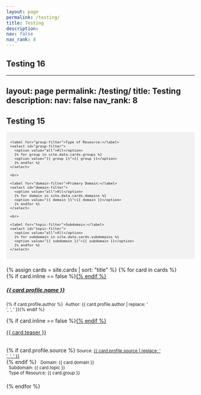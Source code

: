 ```yaml
---
layout: page
permalink: /testing/
title: Testing
description: 
nav: false
nav_rank: 8
---
```


## Testing 16

---
layout: page
permalink: /testing/
title: Testing
description: 
nav: false
nav_rank: 8
---

## Testing 15

<div style="background-color: #f2f2f2; padding: 10px;">
  <div id="filter-options" style="font-size: 0.8em;">
    
    <label for="group-filter">Type of Resource:</label>
    <select id="group-filter">
      <option value="all">All</option>
      {% for group in site.data.cards.groups %}
      <option value="{{ group }}">{{ group }}</option>
      {% endfor %}
    </select>

    <br>
    
    <label for="domain-filter">Primary Domain:</label>
    <select id="domain-filter">
      <option value="all">All</option>
      {% for domain in site.data.cards.domains %}
      <option value="{{ domain }}">{{ domain }}</option>
      {% endfor %}
    </select>

    <br>

    <label for="topic-filter">Subdomain:</label>
    <select id="topic-filter">
      <option value="all">All</option>
      {% for subdomain in site.data.cards.subdomains %}
      <option value="{{ subdomain }}">{{ subdomain }}</option>
      {% endfor %}
    </select>
    
  </div>
</div>

<div id="card-list" style="margin-top: 20px;">
  <div id="cards-container">
  {% assign cards = site.cards | sort: "title" %}
  {% for card in cards %}
    <div class="card {% if card.inline == false %}hoverable{% endif %}" style="margin-bottom: 20px;">
      <div class="row no-gutters">
        <div class="team">
          <div class="card-body">
            {% if card.inline == false %}<a href="{{ card.url | relative_url }}">{% endif %}
              <h5 class="card-title">{{ card.profile.name }}</h5></a>
            <p class="card-text"><small class="test-muted">{% if card.profile.author %}<i class="fa-solid fa-user"></i>&nbsp; Author: {{ card.profile.author | replace: '<br />', ', ' }}{% endif %}</small></p>
            {% if card.inline == false %}<a href="{{ card.url | relative_url }}">{% endif %}
              <p class="card-text">{{ card.teaser }}</p></a>
            <p class="card-text"><br>
              {% if card.profile.source %}<small class="test-muted"><i class="fas fa-link"></i> Source: <a href="{{ card.profile.source }}">{{ card.profile.source | replace: '<br />', ', ' }}</a></small><br>{% endif %}
              <small class="test-muted domain"><i class="fa-solid fa-square"></i>&nbsp; Domain: {{ card.domain }}</small><br>
              <small class="test-muted topic"><i class="fa-solid fa-sitemap"></i>&nbsp; Subdomain: {{ card.topic }}</small><br>
              <small class="test-muted group"><i class="fa-solid fa-file"></i>&nbsp; Type of Resource: {{ card.group }}</small><br>
            </p>
          </div>
        </div>
      </div>
    </div>
  {% endfor %}
</div>
<div id="pagination" style="margin-top: 20px;"></div>
</div>

<script>
document.addEventListener('DOMContentLoaded', function() {
  const domainFilter = document.getElementById('domain-filter');
  const topicFilter = document.getElementById('topic-filter');
  const groupFilter = document.getElementById('group-filter');
  const cards = document.querySelectorAll('.card');
  const cardsContainer = document.getElementById('cards-container');
  const paginationContainer = document.getElementById('pagination');
  const cardsPerPage = 6; // Adjust the number of cards per page as needed
  let currentPage = 1;

  function filterCards() {
    const selectedDomain = domainFilter.value;
    const selectedTopic = topicFilter.value;
    const selectedGroup = groupFilter.value;

    const filteredCards = Array.from(cards).filter(card => {
      const domain = card.querySelector('.domain').textContent.trim().replace('Domain: ', '');
      const topic = card.querySelector('.topic').textContent.trim().replace('Subdomain: ', ''); 
      const group = card.querySelector('.group').textContent.trim().replace('Type of Resource: ', ''); 

      const domainMatch = selectedDomain === 'all' || domain === selectedDomain;
      const topicMatch = selectedTopic === 'all' || topic === selectedTopic;
      const groupMatch = selectedGroup === 'all' || group === selectedGroup;

      return domainMatch && topicMatch && groupMatch;
    });

    displayCards(filteredCards, 1);
    displayPagination(filteredCards.length);
  }

  function displayCards(cardsArray, page) {
    const startIndex = (page - 1) * cardsPerPage;
    const endIndex = startIndex + cardsPerPage;
    const paginatedCards = cardsArray.slice(startIndex, endIndex);

    cardsContainer.innerHTML = ''; // Clear previous cards

    paginatedCards.forEach(card => {
      cardsContainer.appendChild(card.cloneNode(true));
    });
  }

  function displayPagination(totalCards) {
    const totalPages = Math.ceil(totalCards / cardsPerPage);
    paginationContainer.innerHTML = '';

    for (let i = 1; i <= totalPages; i++) {
      const button = document.createElement('button');
      button.textContent = i;
      button.addEventListener('click', function() {
        currentPage = i;
        displayCards(cards, currentPage);
      });
      paginationContainer.appendChild(button);
    }
  }

  domainFilter.addEventListener('change', filterCards);
  topicFilter.addEventListener('change', filterCards);
  groupFilter.addEventListener('change', filterCards);

  // Initial filtering when the page loads
  filterCards();
});
</script>
